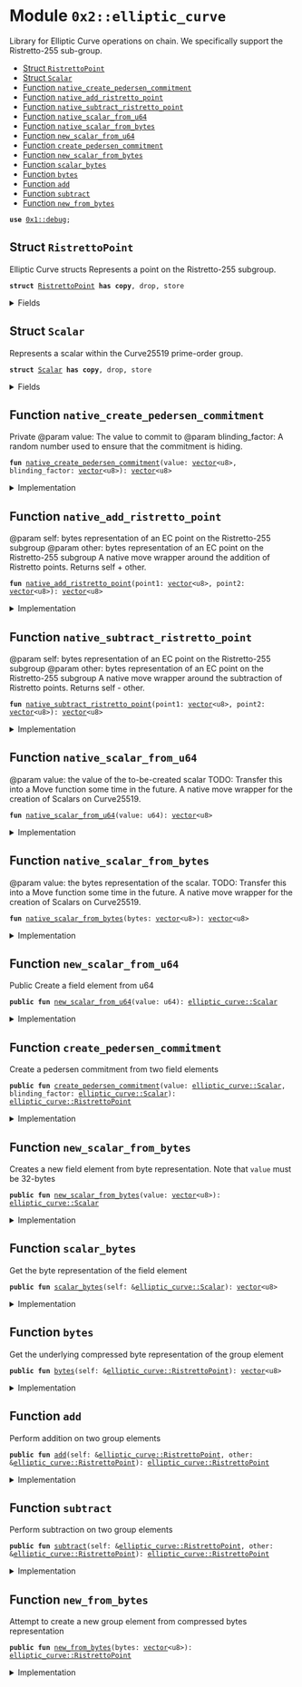 
<a name="0x2_elliptic_curve"></a>

# Module `0x2::elliptic_curve`

Library for Elliptic Curve operations on chain. We specifically support the Ristretto-255 sub-group.


-  [Struct `RistrettoPoint`](#0x2_elliptic_curve_RistrettoPoint)
-  [Struct `Scalar`](#0x2_elliptic_curve_Scalar)
-  [Function `native_create_pedersen_commitment`](#0x2_elliptic_curve_native_create_pedersen_commitment)
-  [Function `native_add_ristretto_point`](#0x2_elliptic_curve_native_add_ristretto_point)
-  [Function `native_subtract_ristretto_point`](#0x2_elliptic_curve_native_subtract_ristretto_point)
-  [Function `native_scalar_from_u64`](#0x2_elliptic_curve_native_scalar_from_u64)
-  [Function `native_scalar_from_bytes`](#0x2_elliptic_curve_native_scalar_from_bytes)
-  [Function `new_scalar_from_u64`](#0x2_elliptic_curve_new_scalar_from_u64)
-  [Function `create_pedersen_commitment`](#0x2_elliptic_curve_create_pedersen_commitment)
-  [Function `new_scalar_from_bytes`](#0x2_elliptic_curve_new_scalar_from_bytes)
-  [Function `scalar_bytes`](#0x2_elliptic_curve_scalar_bytes)
-  [Function `bytes`](#0x2_elliptic_curve_bytes)
-  [Function `add`](#0x2_elliptic_curve_add)
-  [Function `subtract`](#0x2_elliptic_curve_subtract)
-  [Function `new_from_bytes`](#0x2_elliptic_curve_new_from_bytes)


<pre><code><b>use</b> <a href="">0x1::debug</a>;
</code></pre>



<a name="0x2_elliptic_curve_RistrettoPoint"></a>

## Struct `RistrettoPoint`

Elliptic Curve structs
Represents a point on the Ristretto-255 subgroup.


<pre><code><b>struct</b> <a href="elliptic_curve.md#0x2_elliptic_curve_RistrettoPoint">RistrettoPoint</a> <b>has</b> <b>copy</b>, drop, store
</code></pre>



<details>
<summary>Fields</summary>


<dl>
<dt>
<code>value: <a href="">vector</a>&lt;u8&gt;</code>
</dt>
<dd>

</dd>
</dl>


</details>

<a name="0x2_elliptic_curve_Scalar"></a>

## Struct `Scalar`

Represents a scalar within the Curve25519 prime-order group.


<pre><code><b>struct</b> <a href="elliptic_curve.md#0x2_elliptic_curve_Scalar">Scalar</a> <b>has</b> <b>copy</b>, drop, store
</code></pre>



<details>
<summary>Fields</summary>


<dl>
<dt>
<code>value: <a href="">vector</a>&lt;u8&gt;</code>
</dt>
<dd>

</dd>
</dl>


</details>

<a name="0x2_elliptic_curve_native_create_pedersen_commitment"></a>

## Function `native_create_pedersen_commitment`

Private
@param value: The value to commit to
@param blinding_factor: A random number used to ensure that the commitment is hiding.


<pre><code><b>fun</b> <a href="elliptic_curve.md#0x2_elliptic_curve_native_create_pedersen_commitment">native_create_pedersen_commitment</a>(value: <a href="">vector</a>&lt;u8&gt;, blinding_factor: <a href="">vector</a>&lt;u8&gt;): <a href="">vector</a>&lt;u8&gt;
</code></pre>



<details>
<summary>Implementation</summary>


<pre><code><b>native</b> <b>fun</b> <a href="elliptic_curve.md#0x2_elliptic_curve_native_create_pedersen_commitment">native_create_pedersen_commitment</a>(value: <a href="">vector</a>&lt;u8&gt;, blinding_factor: <a href="">vector</a>&lt;u8&gt;): <a href="">vector</a>&lt;u8&gt;;
</code></pre>



</details>

<a name="0x2_elliptic_curve_native_add_ristretto_point"></a>

## Function `native_add_ristretto_point`

@param self: bytes representation of an EC point on the Ristretto-255 subgroup
@param other: bytes representation of an EC point on the Ristretto-255 subgroup
A native move wrapper around the addition of Ristretto points. Returns self + other.


<pre><code><b>fun</b> <a href="elliptic_curve.md#0x2_elliptic_curve_native_add_ristretto_point">native_add_ristretto_point</a>(point1: <a href="">vector</a>&lt;u8&gt;, point2: <a href="">vector</a>&lt;u8&gt;): <a href="">vector</a>&lt;u8&gt;
</code></pre>



<details>
<summary>Implementation</summary>


<pre><code><b>native</b> <b>fun</b> <a href="elliptic_curve.md#0x2_elliptic_curve_native_add_ristretto_point">native_add_ristretto_point</a>(point1: <a href="">vector</a>&lt;u8&gt;, point2: <a href="">vector</a>&lt;u8&gt;): <a href="">vector</a>&lt;u8&gt;;
</code></pre>



</details>

<a name="0x2_elliptic_curve_native_subtract_ristretto_point"></a>

## Function `native_subtract_ristretto_point`

@param self: bytes representation of an EC point on the Ristretto-255 subgroup
@param other: bytes representation of an EC point on the Ristretto-255 subgroup
A native move wrapper around the subtraction of Ristretto points. Returns self - other.


<pre><code><b>fun</b> <a href="elliptic_curve.md#0x2_elliptic_curve_native_subtract_ristretto_point">native_subtract_ristretto_point</a>(point1: <a href="">vector</a>&lt;u8&gt;, point2: <a href="">vector</a>&lt;u8&gt;): <a href="">vector</a>&lt;u8&gt;
</code></pre>



<details>
<summary>Implementation</summary>


<pre><code><b>native</b> <b>fun</b> <a href="elliptic_curve.md#0x2_elliptic_curve_native_subtract_ristretto_point">native_subtract_ristretto_point</a>(point1: <a href="">vector</a>&lt;u8&gt;, point2: <a href="">vector</a>&lt;u8&gt;): <a href="">vector</a>&lt;u8&gt;;
</code></pre>



</details>

<a name="0x2_elliptic_curve_native_scalar_from_u64"></a>

## Function `native_scalar_from_u64`

@param value: the value of the to-be-created scalar
TODO: Transfer this into a Move function some time in the future.
A native move wrapper for the creation of Scalars on Curve25519.


<pre><code><b>fun</b> <a href="elliptic_curve.md#0x2_elliptic_curve_native_scalar_from_u64">native_scalar_from_u64</a>(value: u64): <a href="">vector</a>&lt;u8&gt;
</code></pre>



<details>
<summary>Implementation</summary>


<pre><code><b>native</b> <b>fun</b> <a href="elliptic_curve.md#0x2_elliptic_curve_native_scalar_from_u64">native_scalar_from_u64</a>(value: u64): <a href="">vector</a>&lt;u8&gt;;
</code></pre>



</details>

<a name="0x2_elliptic_curve_native_scalar_from_bytes"></a>

## Function `native_scalar_from_bytes`

@param value: the bytes representation of the scalar.
TODO: Transfer this into a Move function some time in the future.
A native move wrapper for the creation of Scalars on Curve25519.


<pre><code><b>fun</b> <a href="elliptic_curve.md#0x2_elliptic_curve_native_scalar_from_bytes">native_scalar_from_bytes</a>(bytes: <a href="">vector</a>&lt;u8&gt;): <a href="">vector</a>&lt;u8&gt;
</code></pre>



<details>
<summary>Implementation</summary>


<pre><code><b>native</b> <b>fun</b> <a href="elliptic_curve.md#0x2_elliptic_curve_native_scalar_from_bytes">native_scalar_from_bytes</a>(bytes: <a href="">vector</a>&lt;u8&gt;): <a href="">vector</a>&lt;u8&gt;;
</code></pre>



</details>

<a name="0x2_elliptic_curve_new_scalar_from_u64"></a>

## Function `new_scalar_from_u64`

Public
Create a field element from u64


<pre><code><b>public</b> <b>fun</b> <a href="elliptic_curve.md#0x2_elliptic_curve_new_scalar_from_u64">new_scalar_from_u64</a>(value: u64): <a href="elliptic_curve.md#0x2_elliptic_curve_Scalar">elliptic_curve::Scalar</a>
</code></pre>



<details>
<summary>Implementation</summary>


<pre><code><b>public</b> <b>fun</b> <a href="elliptic_curve.md#0x2_elliptic_curve_new_scalar_from_u64">new_scalar_from_u64</a>(value: u64): <a href="elliptic_curve.md#0x2_elliptic_curve_Scalar">Scalar</a> {
    <a href="_print">debug::print</a>(&value);
    <a href="elliptic_curve.md#0x2_elliptic_curve_Scalar">Scalar</a> {
        value: <a href="elliptic_curve.md#0x2_elliptic_curve_native_scalar_from_u64">native_scalar_from_u64</a>(value)
    }
}
</code></pre>



</details>

<a name="0x2_elliptic_curve_create_pedersen_commitment"></a>

## Function `create_pedersen_commitment`

Create a pedersen commitment from two field elements


<pre><code><b>public</b> <b>fun</b> <a href="elliptic_curve.md#0x2_elliptic_curve_create_pedersen_commitment">create_pedersen_commitment</a>(value: <a href="elliptic_curve.md#0x2_elliptic_curve_Scalar">elliptic_curve::Scalar</a>, blinding_factor: <a href="elliptic_curve.md#0x2_elliptic_curve_Scalar">elliptic_curve::Scalar</a>): <a href="elliptic_curve.md#0x2_elliptic_curve_RistrettoPoint">elliptic_curve::RistrettoPoint</a>
</code></pre>



<details>
<summary>Implementation</summary>


<pre><code><b>public</b> <b>fun</b> <a href="elliptic_curve.md#0x2_elliptic_curve_create_pedersen_commitment">create_pedersen_commitment</a>(value: <a href="elliptic_curve.md#0x2_elliptic_curve_Scalar">Scalar</a>, blinding_factor: <a href="elliptic_curve.md#0x2_elliptic_curve_Scalar">Scalar</a>): <a href="elliptic_curve.md#0x2_elliptic_curve_RistrettoPoint">RistrettoPoint</a> {
    <b>return</b> <a href="elliptic_curve.md#0x2_elliptic_curve_RistrettoPoint">RistrettoPoint</a> {
        value: <a href="elliptic_curve.md#0x2_elliptic_curve_native_create_pedersen_commitment">native_create_pedersen_commitment</a>(value.value, blinding_factor.value)
    }
}
</code></pre>



</details>

<a name="0x2_elliptic_curve_new_scalar_from_bytes"></a>

## Function `new_scalar_from_bytes`

Creates a new field element from byte representation. Note that
<code>value</code> must be 32-bytes


<pre><code><b>public</b> <b>fun</b> <a href="elliptic_curve.md#0x2_elliptic_curve_new_scalar_from_bytes">new_scalar_from_bytes</a>(value: <a href="">vector</a>&lt;u8&gt;): <a href="elliptic_curve.md#0x2_elliptic_curve_Scalar">elliptic_curve::Scalar</a>
</code></pre>



<details>
<summary>Implementation</summary>


<pre><code><b>public</b> <b>fun</b> <a href="elliptic_curve.md#0x2_elliptic_curve_new_scalar_from_bytes">new_scalar_from_bytes</a>(value: <a href="">vector</a>&lt;u8&gt;): <a href="elliptic_curve.md#0x2_elliptic_curve_Scalar">Scalar</a> {
    <a href="elliptic_curve.md#0x2_elliptic_curve_Scalar">Scalar</a> {
        value: <a href="elliptic_curve.md#0x2_elliptic_curve_native_scalar_from_bytes">native_scalar_from_bytes</a>(value)
    }
}
</code></pre>



</details>

<a name="0x2_elliptic_curve_scalar_bytes"></a>

## Function `scalar_bytes`

Get the byte representation of the field element


<pre><code><b>public</b> <b>fun</b> <a href="elliptic_curve.md#0x2_elliptic_curve_scalar_bytes">scalar_bytes</a>(self: &<a href="elliptic_curve.md#0x2_elliptic_curve_Scalar">elliptic_curve::Scalar</a>): <a href="">vector</a>&lt;u8&gt;
</code></pre>



<details>
<summary>Implementation</summary>


<pre><code><b>public</b> <b>fun</b> <a href="elliptic_curve.md#0x2_elliptic_curve_scalar_bytes">scalar_bytes</a>(self: &<a href="elliptic_curve.md#0x2_elliptic_curve_Scalar">Scalar</a>): <a href="">vector</a>&lt;u8&gt; {
    self.value
}
</code></pre>



</details>

<a name="0x2_elliptic_curve_bytes"></a>

## Function `bytes`

Get the underlying compressed byte representation of the group element


<pre><code><b>public</b> <b>fun</b> <a href="elliptic_curve.md#0x2_elliptic_curve_bytes">bytes</a>(self: &<a href="elliptic_curve.md#0x2_elliptic_curve_RistrettoPoint">elliptic_curve::RistrettoPoint</a>): <a href="">vector</a>&lt;u8&gt;
</code></pre>



<details>
<summary>Implementation</summary>


<pre><code><b>public</b> <b>fun</b> <a href="elliptic_curve.md#0x2_elliptic_curve_bytes">bytes</a>(self: &<a href="elliptic_curve.md#0x2_elliptic_curve_RistrettoPoint">RistrettoPoint</a>): <a href="">vector</a>&lt;u8&gt; {
    self.value
}
</code></pre>



</details>

<a name="0x2_elliptic_curve_add"></a>

## Function `add`

Perform addition on two group elements


<pre><code><b>public</b> <b>fun</b> <a href="elliptic_curve.md#0x2_elliptic_curve_add">add</a>(self: &<a href="elliptic_curve.md#0x2_elliptic_curve_RistrettoPoint">elliptic_curve::RistrettoPoint</a>, other: &<a href="elliptic_curve.md#0x2_elliptic_curve_RistrettoPoint">elliptic_curve::RistrettoPoint</a>): <a href="elliptic_curve.md#0x2_elliptic_curve_RistrettoPoint">elliptic_curve::RistrettoPoint</a>
</code></pre>



<details>
<summary>Implementation</summary>


<pre><code><b>public</b> <b>fun</b> <a href="elliptic_curve.md#0x2_elliptic_curve_add">add</a>(self: &<a href="elliptic_curve.md#0x2_elliptic_curve_RistrettoPoint">RistrettoPoint</a>, other: &<a href="elliptic_curve.md#0x2_elliptic_curve_RistrettoPoint">RistrettoPoint</a>): <a href="elliptic_curve.md#0x2_elliptic_curve_RistrettoPoint">RistrettoPoint</a> {
    <a href="elliptic_curve.md#0x2_elliptic_curve_RistrettoPoint">RistrettoPoint</a> {
        value: <a href="elliptic_curve.md#0x2_elliptic_curve_native_add_ristretto_point">native_add_ristretto_point</a>(self.value, other.value)
    }
}
</code></pre>



</details>

<a name="0x2_elliptic_curve_subtract"></a>

## Function `subtract`

Perform subtraction on two group elements


<pre><code><b>public</b> <b>fun</b> <a href="elliptic_curve.md#0x2_elliptic_curve_subtract">subtract</a>(self: &<a href="elliptic_curve.md#0x2_elliptic_curve_RistrettoPoint">elliptic_curve::RistrettoPoint</a>, other: &<a href="elliptic_curve.md#0x2_elliptic_curve_RistrettoPoint">elliptic_curve::RistrettoPoint</a>): <a href="elliptic_curve.md#0x2_elliptic_curve_RistrettoPoint">elliptic_curve::RistrettoPoint</a>
</code></pre>



<details>
<summary>Implementation</summary>


<pre><code><b>public</b> <b>fun</b> <a href="elliptic_curve.md#0x2_elliptic_curve_subtract">subtract</a>(self: &<a href="elliptic_curve.md#0x2_elliptic_curve_RistrettoPoint">RistrettoPoint</a>, other: &<a href="elliptic_curve.md#0x2_elliptic_curve_RistrettoPoint">RistrettoPoint</a>): <a href="elliptic_curve.md#0x2_elliptic_curve_RistrettoPoint">RistrettoPoint</a> {
    <a href="elliptic_curve.md#0x2_elliptic_curve_RistrettoPoint">RistrettoPoint</a> {
        value: <a href="elliptic_curve.md#0x2_elliptic_curve_native_subtract_ristretto_point">native_subtract_ristretto_point</a>(self.value, other.value)
    }
}
</code></pre>



</details>

<a name="0x2_elliptic_curve_new_from_bytes"></a>

## Function `new_from_bytes`

Attempt to create a new group element from compressed bytes representation


<pre><code><b>public</b> <b>fun</b> <a href="elliptic_curve.md#0x2_elliptic_curve_new_from_bytes">new_from_bytes</a>(bytes: <a href="">vector</a>&lt;u8&gt;): <a href="elliptic_curve.md#0x2_elliptic_curve_RistrettoPoint">elliptic_curve::RistrettoPoint</a>
</code></pre>



<details>
<summary>Implementation</summary>


<pre><code><b>public</b> <b>fun</b> <a href="elliptic_curve.md#0x2_elliptic_curve_new_from_bytes">new_from_bytes</a>(bytes: <a href="">vector</a>&lt;u8&gt;): <a href="elliptic_curve.md#0x2_elliptic_curve_RistrettoPoint">RistrettoPoint</a> {
    <b>assert</b>!(<a href="_length">vector::length</a>(&bytes) == 32, 1);
    <a href="elliptic_curve.md#0x2_elliptic_curve_RistrettoPoint">RistrettoPoint</a> {
        value: bytes
    }
}
</code></pre>



</details>
